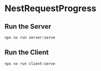 # NestRequestProgress

## Run the Server

```
npx nx run server:serve
```

## Run the Client

```
npx nx run client:serve
```
